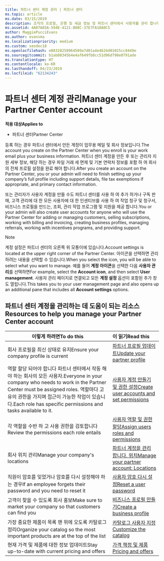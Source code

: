 ```yaml
---
title: 파트너 센터 계정 관리 | 파트너 센터
ms.topic: article
ms.date: 03/15/2019
description: 조직의 프로필, 은행 및 세금 정보 및 파트너 센터에서 사용자를 관리 합니다.
ms.assetid: 4A07A85A-594E-4121-808C-37E7FA18A0C5
author: MaggiePucciEvans
ms.author: evansma
ms.localizationpriority: medium
ms.custom: seodec18
ms.openlocfilehash: e08328258964509a7d01a4e4624d01025cc8449e
ms.sourcegitcommit: b1ab80345b4e4af649fb8cc51d96d798e0791ade
ms.translationtype: HT
ms.contentlocale: ko-KR
ms.lasthandoff: 04/23/2019
ms.locfileid: "62134243"
---
```

# <a name="manage-your-partner-center-account"></a><span data-ttu-id="d4bbe-103">파트너 센터 계정 관리</span><span class="sxs-lookup"><span data-stu-id="d4bbe-103">Manage your Partner Center account</span></span>

<span data-ttu-id="d4bbe-104">**적용 대상**</span><span class="sxs-lookup"><span data-stu-id="d4bbe-104">**Applies to**</span></span>

-  <span data-ttu-id="d4bbe-105">파트너 센터</span><span class="sxs-lookup"><span data-stu-id="d4bbe-105">Partner Center</span></span>

<span data-ttu-id="d4bbe-106">등록 하는 경우 파트너 센터에서 만든 계정이 업무용 메일 및 회사 정보입니다.</span><span class="sxs-lookup"><span data-stu-id="d4bbe-106">The account you create on the Partner Center when you enroll is your work email plus your business information.</span></span> <span data-ttu-id="d4bbe-107">파트너 센터 계정을 만든 후 또는 관리자 지원 세부 정보, 해당 하는 경우 파일 거래 세 면제 및 기본 연락처 정보를 포함 하 여 회사의 전체 프로필 설정을 완료 해야 합니다.</span><span class="sxs-lookup"><span data-stu-id="d4bbe-107">After you create an account on the Partner Center, you or your admin will need to finish setting up your company’s full profile including support details, file tax exemptions if appropriate, and primary contact information.</span></span> 

<span data-ttu-id="d4bbe-108">또는 관리자가 사용자 계정을 만들 수도 파트너 센터를 사용 하 여 추가 하거나 구독 판매, 고객 관리에 대 한 모든 사용자에 대 한 인센티브를 사용 하 여 작업 청구 및 청구서, 비즈니스 프로필을 만드는, 조회, 관리 작업 프로그램 및 지원을 제공 합니다.</span><span class="sxs-lookup"><span data-stu-id="d4bbe-108">You or your admin will also create user accounts for anyone who will use the Partner Center for adding or managing customers, selling subscriptions, working with billing and invoicing, creating business profiles, managing referrals, working with incentives programs, and providing support.</span></span>

>[!NOTE]
><span data-ttu-id="d4bbe-109">계정 설정은 파트너 센터의 오른쪽 위 모퉁이에 있습니다.</span><span class="sxs-lookup"><span data-stu-id="d4bbe-109">Account settings is located at the upper right corner of the Partner Center.</span></span> <span data-ttu-id="d4bbe-110">아이콘을 선택하면 관리하려는 내용을 선택할 수 있습니다.</span><span class="sxs-lookup"><span data-stu-id="d4bbe-110">When you select the icon, you will be able to select what you want to manage.</span></span> <span data-ttu-id="d4bbe-111">예를 들어 **계정 아이콘**을 선택한 다음 **사용자 관리**를 선택하면</span><span class="sxs-lookup"><span data-stu-id="d4bbe-111">For example, select the **Account icon**, and then select **User management**.</span></span> <span data-ttu-id="d4bbe-112">사용자 관리 페이지로 연결되고 모든 **계정 설정** 옵션이 포함된 추가 창도 열립니다.</span><span class="sxs-lookup"><span data-stu-id="d4bbe-112">This takes you to your user management page and also opens up an additional pane that includes all **Account settings** options.</span></span>


## <a name="resources-to-help-you-manage-your-partner-center-account"></a><span data-ttu-id="d4bbe-113">파트너 센터 계정을 관리하는 데 도움이 되는 리소스</span><span class="sxs-lookup"><span data-stu-id="d4bbe-113">Resources to help you manage your Partner Center account</span></span>

|<span data-ttu-id="d4bbe-114">**이렇게 하려면**</span><span class="sxs-lookup"><span data-stu-id="d4bbe-114">**To do this**</span></span>   |<span data-ttu-id="d4bbe-115">**이 읽기**</span><span class="sxs-lookup"><span data-stu-id="d4bbe-115">**Read this**</span></span>   |
|-----------------------|:-----------------------|
|<span data-ttu-id="d4bbe-116">회사 프로필을 최신 상태로 유지</span><span class="sxs-lookup"><span data-stu-id="d4bbe-116">Ensure your company profile is current</span></span>   |[<span data-ttu-id="d4bbe-117">파트너 프로필 업데이트</span><span class="sxs-lookup"><span data-stu-id="d4bbe-117">Update your partner profile</span></span>](update-your-partner-profile.md)|
|<span data-ttu-id="d4bbe-118">역할 할당 되어야 합니다 파트너 센터에서 작동 해야 하는 회사의 모든 사용자.</span><span class="sxs-lookup"><span data-stu-id="d4bbe-118">Everyone in your company who needs to work in the Partner Center must be assigned roles.</span></span> <span data-ttu-id="d4bbe-119">역할마다 고유의 권한을 가지며 접근이 가능한 작업이 있습니다.</span><span class="sxs-lookup"><span data-stu-id="d4bbe-119">Each role has specific permissions and tasks available to it.</span></span>|[<span data-ttu-id="d4bbe-120">사용자 계정 만들기 및 권한 설정</span><span class="sxs-lookup"><span data-stu-id="d4bbe-120">Create user accounts and set permissions</span></span>](create-user-accounts-and-set-permissions.md)|
|<span data-ttu-id="d4bbe-121">각 역할을 수반 하 고 사용 권한을 검토합니다</span><span class="sxs-lookup"><span data-stu-id="d4bbe-121">Review the permissions each role entails</span></span>|[<span data-ttu-id="d4bbe-122">사용자 역할 및 권한 할당</span><span class="sxs-lookup"><span data-stu-id="d4bbe-122">Assign users roles and permissions</span></span>](permissions-overview.md)
|<span data-ttu-id="d4bbe-123">회사 위치 관리</span><span class="sxs-lookup"><span data-stu-id="d4bbe-123">Manage your company's locations</span></span>|[<span data-ttu-id="d4bbe-124">파트너 계정을 관리 합니다. 위치</span><span class="sxs-lookup"><span data-stu-id="d4bbe-124">Manage your partner account: Locations</span></span>](manage-locations.md)
|<span data-ttu-id="d4bbe-125">직원이 암호를 잊었거나 암호를 다시 설정해야 하는 경우</span><span class="sxs-lookup"><span data-stu-id="d4bbe-125">If an employee forgets their password and you need to reset it</span></span>  |[<span data-ttu-id="d4bbe-126">사용자 암호 다시 설정</span><span class="sxs-lookup"><span data-stu-id="d4bbe-126">Reset a user password</span></span>](reset-a-user-password.md)|
|<span data-ttu-id="d4bbe-127">고객이 찾을 수 있도록 회사 홍보</span><span class="sxs-lookup"><span data-stu-id="d4bbe-127">Make sure to market your company so that customers can find you</span></span>   |[<span data-ttu-id="d4bbe-128">비즈니스 프로필 만들기</span><span class="sxs-lookup"><span data-stu-id="d4bbe-128">Create a business profile</span></span>](create-a-marketing-profile.md)|
|<span data-ttu-id="d4bbe-129">가장 중요한 제품이 목록 맨 위에 오도록 카탈로그 정리</span><span class="sxs-lookup"><span data-stu-id="d4bbe-129">Organize your catalog so the most important products are at the top of the list</span></span>   |[<span data-ttu-id="d4bbe-130">카탈로그 사용자 지정</span><span class="sxs-lookup"><span data-stu-id="d4bbe-130">Customize the catalog</span></span>](customize-the-catalog.md)|
|<span data-ttu-id="d4bbe-131">현재 가격 및 제품에 대한 정보 업데이트</span><span class="sxs-lookup"><span data-stu-id="d4bbe-131">Stay up-to-date with current pricing and offers</span></span>   |[<span data-ttu-id="d4bbe-132">가격 책정 및 제품</span><span class="sxs-lookup"><span data-stu-id="d4bbe-132">Pricing and offers</span></span>](pricing-and-offers.md)|













 

 



